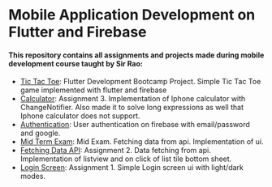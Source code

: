 # Mobile Application Development on Flutter and Firebase

#### This repository contains all assignments and projects made during mobile development course taught by Sir Rao:

* [Tic Tac Toe](https://github.com/hasin-riki/App-Development/tree/main/tic_tac_toe): Flutter Development Bootcamp Project. Simple Tic Tac Toe game implemented with flutter and firebase
* [Calculator](https://github.com/hasin-riki/App-Development/tree/main/assignment3_calculator): Assignment 3. Implementation of Iphone calculator with ChangeNotifier. Also made it to solve long expressions as well that Iphone calculator does not support.
* [Authentication](https://github.com/hasin-riki/App-Development/tree/main/authentication): User authentication on firebase with email/password and google.
* [Mid Term Exam](https://github.com/hasin-riki/App-Development/tree/main/midterm_exam): Mid Exam. Fetching data from api. Implementation of ui.
* [Fetching Data API](https://github.com/hasin-riki/App-Development/tree/main/assignment2_api_data_listtile): Assignment 2. Data fetching from api. Implementation of listview and on click of list tile bottom sheet.
* [Login Screen](https://github.com/hasin-riki/App-Development/tree/main/assignment1_login): Assignment 1. Simple Login screen ui with light/dark modes.

